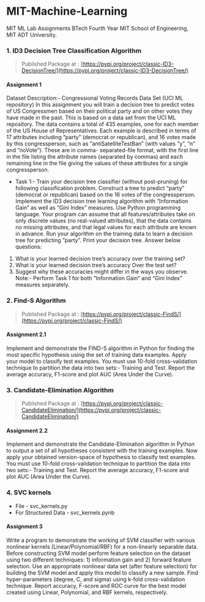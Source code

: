 # MIT-Machine-Learning
MIT ML Lab Assignments BTech Fourth Year MIT School of Engineering, MIT ADT University.

### 1. ID3 Decision Tree Classification Algorithm
> Published Package at : [https://pypi.org/project/classic-ID3-DecisionTree/](https://pypi.org/project/classic-ID3-DecisionTree/)
#### Assignment 1
Dataset Description:- Congressional Voting Records Data Set (UCI ML repository)
In this assignment you will train a decision tree to predict votes of US Congressmen based on
their political party and on other votes they have made in the past. This is based on a data set
from the UCI ML repository. The data contains a total of 435 examples, one for each member
of the US House of Representatives. Each example is described in terms of 17 attributes
including ”party” (democrat or republican), and 16 votes made by this congressperson, such
as “antiSatelliteTestBan” (with values ”y”, ”n” and ”noVote”). These are in comma-
separated-file format, with the first line in the file listing the attribute names (separated by
commas) and each remaining line in the file giving the values of these attributes for a single
congressperson.
* Task 1:- Train your decision tree classifier (without post-pruning) for following
classification problem.
Construct a tree to predict “party” (democrat or republican) based on the 16 votes of the
congressperson. Implement the ID3 decision tree learning algorithm with “Information Gain”
as well as “Gini Index” measures. Use Python programming language. Your program can
assume that all features/attributes take on only discrete values (no real-valued attributes), that
the data contains no missing attributes, and that legal values for each attribute are known in
advance.
Run your algorithm on the training data to learn a decision tree for predicting ”party”. Print
your decision tree.
Answer below questions:
1. What is your learned decision tree’s accuracy over the training set?
2. What is your learned decision tree’s accuracy Over the test set?
3. Suggest why these accuracies might differ in the ways you observe.
Note:- Perform Task 1 for both “Information Gain” and “Gini Index” measures
separately.

### 2. Find-S Algorithm
> Published Package at : [https://pypi.org/project/classic-FindS/](https://pypi.org/project/classic-FindS/)
#### Assignment 2.1
Implement and demonstrate the FIND-S algorithm in Python for finding the most
specific hypothesis using the set of training data examples.
Apply your model to classify test examples.
You must use 10-fold cross-validation technique to partition the data into two sets:- Training
and Test. Report the average accuracy, F1-score and plot AUC (Area Under the Curve).

### 3. Candidate-Elimination Algorithm
> Published Package at : [https://pypi.org/project/classic-CandidateElimination/](https://pypi.org/project/classic-CandidateElimination/)
#### Assignment 2.2
Implement and demonstrate the Candidate-Elimination algorithm in Python to
output a set of all hypotheses consistent with the training examples.
Now apply your obtained version-space of hypothesis to classify test examples.
You must use 10-fold cross-validation technique to partition the data into two sets:- Training
and Test. Report the average accuracy, F1-score and plot AUC (Area Under the Curve).

### 4. SVC kernels
* File - svc_kernels.py
* For Structured Data - svc_kernels.pynb
#### Assignment 3
Write a program to demonstrate the working of SVM classifier with various nonlinear kernels
(Linear/Polynomial/RBF) for a non-linearly separable data. Before constructing SVM model
perform feature selection on the dataset using two different techniques: 1) information gain
and 2) forward feature selection. Use an appropriate nonlinear data set (after feature
selection) for building the SVM model and apply this model to classify a new sample. Find
hyper-parameters (degree, C, and sigma) using k-fold cross-validation technique. Report
accuracy, F-score and ROC curve for the best model created using Linear, Polynomial, and
RBF kernels, respectively.
